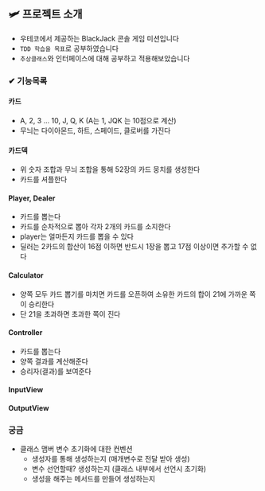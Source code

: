 ## 🛩 프로젝트 소개
- 우테코에서 제공하는 BlackJack 콘솔 게임 미션입니다
- `TDD 학습을 목표`로 공부하였습니다
- `추상클래스`와 인터페이스에 대해 공부하고 적용해보았습니다

### ✔ 기능목록

#### 카드
- A, 2, 3 ... 10, J, Q, K (A는 1, JQK 는 10점으로 계산)
- 무늬는 다이아몬드, 하트, 스페이드, 클로버를 가진다

#### 카드덱
- 위 숫자 조합과 무늬 조합을 통해 52장의 카드 뭉치를 생성한다
- 카드를 셔플한다

#### Player, Dealer
- 카드를 뽑는다
- 카드를 순차적으로 뽑아 각자 2개의 카드를 소지한다
- player는 얼마든지 카드를 뽑을 수 있다
- 딜러는 2카드의 합산이 16점 이하면 반드시 1장을 뽑고 17점 이상이면 추가할 수 없다

#### Calculator
- 양쪽 모두 카드 뽑기를 마치면 카드를 오픈하여 소유한 카드의 합이 21에 가까운 쪽이 승리한다
- 단 21을 초과하면 초과한 쪽이 진다

#### Controller
- 카드를 뽑는다
- 양쪽 결과를 계산해준다
- 승리자(결과)를 보여준다

#### InputView
#### OutputView

### 궁금
  - 클래스 맴버 변수 초기화에 대한 컨벤션
	- 생성자를 통해 생성하는지 (매개변수로 전달 받아 생성)
	- 변수 선언할때? 생성하는지 (클래스 내부에서 선언시 초기화)
	- 생성을 해주는 메서드를 만들어 생성하는지
